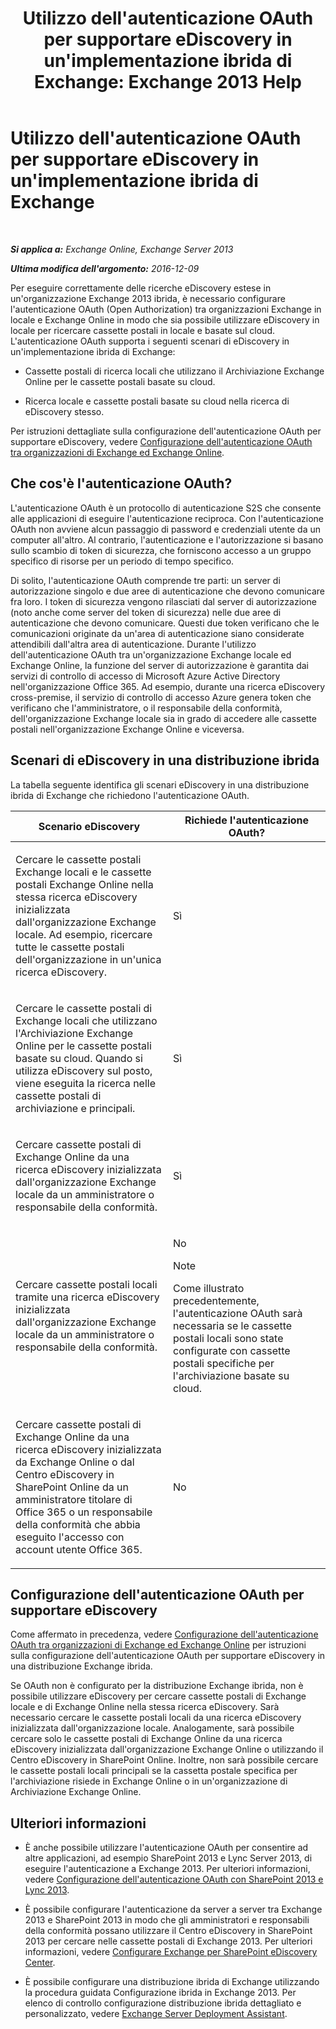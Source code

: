 ﻿---
title: "Utilizzo dell'autenticazione OAuth per supportare eDiscovery in un'implementazione ibrida di Exchange: Exchange 2013 Help"
TOCTitle: Utilizzo dell'autenticazione OAuth per supportare eDiscovery in un'implementazione ibrida di Exchange
ms:assetid: b069f8db-fbe1-4047-ad97-d00172ee6a12
ms:mtpsurl: https://technet.microsoft.com/it-it/library/Dn497703(v=EXCHG.150)
ms:contentKeyID: 61292119
ms.date: 05/22/2018
mtps_version: v=EXCHG.150
ms.translationtype: MT
---

# Utilizzo dell'autenticazione OAuth per supportare eDiscovery in un'implementazione ibrida di Exchange

 

_**Si applica a:** Exchange Online, Exchange Server 2013_

_**Ultima modifica dell'argomento:** 2016-12-09_

Per eseguire correttamente delle ricerche eDiscovery estese in un'organizzazione Exchange 2013 ibrida, è necessario configurare l'autenticazione OAuth (Open Authorization) tra organizzazioni Exchange in locale e Exchange Online in modo che sia possibile utilizzare eDiscovery in locale per ricercare cassette postali in locale e basate sul cloud. L'autenticazione OAuth supporta i seguenti scenari di eDiscovery in un'implementazione ibrida di Exchange:

  - Cassette postali di ricerca locali che utilizzano il Archiviazione Exchange Online per le cassette postali basate su cloud.

  - Ricerca locale e cassette postali basate su cloud nella ricerca di eDiscovery stesso.

Per istruzioni dettagliate sulla configurazione dell'autenticazione OAuth per supportare eDiscovery, vedere [Configurazione dell'autenticazione OAuth tra organizzazioni di Exchange ed Exchange Online](configure-oauth-authentication-between-exchange-and-exchange-online-organizations-exchange-2013-help.md).

## Che cos'è l'autenticazione OAuth?

L'autenticazione OAuth è un protocollo di autenticazione S2S che consente alle applicazioni di eseguire l'autenticazione reciproca. Con l'autenticazione OAuth non avviene alcun passaggio di password e credenziali utente da un computer all'altro. Al contrario, l'autenticazione e l'autorizzazione si basano sullo scambio di token di sicurezza, che forniscono accesso a un gruppo specifico di risorse per un periodo di tempo specifico.

Di solito, l'autenticazione OAuth comprende tre parti: un server di autorizzazione singolo e due aree di autenticazione che devono comunicare fra loro. I token di sicurezza vengono rilasciati dal server di autorizzazione (noto anche come server del token di sicurezza) nelle due aree di autenticazione che devono comunicare. Questi due token verificano che le comunicazioni originate da un'area di autenticazione siano considerate attendibili dall'altra area di autenticazione. Durante l'utilizzo dell'autenticazione OAuth tra un'organizzazione Exchange locale ed Exchange Online, la funzione del server di autorizzazione è garantita dai servizi di controllo di accesso di Microsoft Azure Active Directory nell'organizzazione Office 365. Ad esempio, durante una ricerca eDiscovery cross-premise, il servizio di controllo di accesso Azure genera token che verificano che l'amministratore, o il responsabile della conformità, dell'organizzazione Exchange locale sia in grado di accedere alle cassette postali nell'organizzazione Exchange Online e viceversa.

## Scenari di eDiscovery in una distribuzione ibrida

La tabella seguente identifica gli scenari eDiscovery in una distribuzione ibrida di Exchange che richiedono l'autenticazione OAuth.


<table>
<colgroup>
<col style="width: 50%" />
<col style="width: 50%" />
</colgroup>
<thead>
<tr class="header">
<th>Scenario eDiscovery</th>
<th>Richiede l'autenticazione OAuth?</th>
</tr>
</thead>
<tbody>
<tr class="odd">
<td><p>Cercare le cassette postali Exchange locali e le cassette postali Exchange Online nella stessa ricerca eDiscovery inizializzata dall'organizzazione Exchange locale. Ad esempio, ricercare tutte le cassette postali dell'organizzazione in un'unica ricerca eDiscovery.</p></td>
<td><p>Sì</p></td>
</tr>
<tr class="even">
<td><p>Cercare le cassette postali di Exchange locali che utilizzano l'Archiviazione Exchange Online per le cassette postali basate su cloud. Quando si utilizza eDiscovery sul posto, viene eseguita la ricerca nelle cassette postali di archiviazione e principali.</p></td>
<td><p>Sì</p></td>
</tr>
<tr class="odd">
<td><p>Cercare cassette postali di Exchange Online da una ricerca eDiscovery inizializzata dall'organizzazione Exchange locale da un amministratore o responsabile della conformità.</p></td>
<td><p>Sì</p></td>
</tr>
<tr class="even">
<td><p>Cercare cassette postali locali tramite una ricerca eDiscovery inizializzata dall'organizzazione Exchange locale da un amministratore o responsabile della conformità.</p></td>
<td><p>No</p>

> [!NOTE]
> Come illustrato precedentemente, l'autenticazione OAuth sarà necessaria se le cassette postali locali sono state configurate con cassette postali specifiche per l'archiviazione basate su cloud.


</td>
</tr>
<tr class="odd">
<td><p>Cercare cassette postali di Exchange Online da una ricerca eDiscovery inizializzata da Exchange Online o dal Centro eDiscovery in SharePoint Online da un amministratore titolare di Office 365 o un responsabile della conformità che abbia eseguito l'accesso con account utente Office 365.</p></td>
<td><p>No</p></td>
</tr>
</tbody>
</table>


## Configurazione dell'autenticazione OAuth per supportare eDiscovery

Come affermato in precedenza, vedere [Configurazione dell'autenticazione OAuth tra organizzazioni di Exchange ed Exchange Online](configure-oauth-authentication-between-exchange-and-exchange-online-organizations-exchange-2013-help.md) per istruzioni sulla configurazione dell'autenticazione OAuth per supportare eDiscovery in una distribuzione Exchange ibrida.

Se OAuth non è configurato per la distribuzione Exchange ibrida, non è possibile utilizzare eDiscovery per cercare cassette postali di Exchange locale e di Exchange Online nella stessa ricerca eDiscovery. Sarà necessario cercare le cassette postali locali da una ricerca eDiscovery inizializzata dall'organizzazione locale. Analogamente, sarà possibile cercare solo le cassette postali di Exchange Online da una ricerca eDiscovery inizializzata dall'organizzazione Exchange Online o utilizzando il Centro eDiscovery in SharePoint Online. Inoltre, non sarà possibile cercare le cassette postali locali principali se la cassetta postale specifica per l'archiviazione risiede in Exchange Online o in un'organizzazione di Archiviazione Exchange Online.

## Ulteriori informazioni

  - È anche possibile utilizzare l'autenticazione OAuth per consentire ad altre applicazioni, ad esempio SharePoint 2013 e Lync Server 2013, di eseguire l'autenticazione a Exchange 2013. Per ulteriori informazioni, vedere [Configurazione dell'autenticazione OAuth con SharePoint 2013 e Lync 2013](configure-oauth-authentication-with-sharepoint-2013-and-lync-2013-exchange-2013-help.md).

  - È possibile configurare l'autenticazione da server a server tra Exchange 2013 e SharePoint 2013 in modo che gli amministratori e responsabili della conformità possano utilizzare il Centro eDiscovery in SharePoint 2013 per cercare nelle cassette postali di Exchange 2013. Per ulteriori informazioni, vedere [Configurare Exchange per SharePoint eDiscovery Center](configure-exchange-for-sharepoint-ediscovery-center-exchange-2013-help.md).

  - È possibile configurare una distribuzione ibrida di Exchange utilizzando la procedura guidata Configurazione ibrida in Exchange 2013. Per elenco di controllo configurazione distribuzione ibrida dettagliato e personalizzato, vedere [Exchange Server Deployment Assistant](https://go.microsoft.com/fwlink/p/?linkid=277105).

